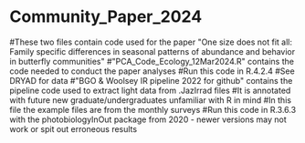 # Community_Paper_2024
#These two files contain code used for the paper "One size does not fit all: Family specific differences in seasonal patterns of abundance and behavior in butterfly communities"
#"PCA_Code_Ecology_12Mar2024.R" contains the code needed to conduct the paper analyses
#Run this code in R.4.2.4
#See DRYAD for data
#"BGO & Woolsey IR pipeline 2022 for github" contains the pipeline code used to extract light data from .JazIrrad files
#It is annotated with future new graduate/undergraduates unfamiliar with R in mind
#In this file the example files are from the monthly surveys
#Run this code in R.3.6.3 with the photobiologyInOut package from 2020 - newer versions may not work or spit out erroneous results
